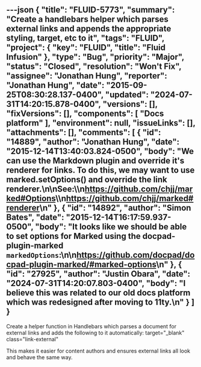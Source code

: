 ---json
{
  "title": "FLUID-5773",
  "summary": "Create a handlebars helper which parses external links and appends the appropriate styling, target, etc to it",
  "tags": "FLUID",
  "project": {
    "key": "FLUID",
    "title": "Fluid Infusion"
  },
  "type": "Bug",
  "priority": "Major",
  "status": "Closed",
  "resolution": "Won't Fix",
  "assignee": "Jonathan Hung",
  "reporter": "Jonathan Hung",
  "date": "2015-09-25T08:30:28.137-0400",
  "updated": "2024-07-31T14:20:15.878-0400",
  "versions": [],
  "fixVersions": [],
  "components": [
    "Docs platform"
  ],
  "environment": null,
  "issueLinks": [],
  "attachments": [],
  "comments": [
    {
      "id": "14889",
      "author": "Jonathan Hung",
      "date": "2015-12-14T13:40:03.824-0500",
      "body": "We can use the Markdown plugin and override it's renderer for links.  To do this, we may want to use marked.setOptions() and override the link renderer.\n\nSee:\\\n<https://github.com/chjj/marked#Options>\\\n<https://github.com/chjj/marked#renderer>\n"
    },
    {
      "id": "14892",
      "author": "Simon Bates",
      "date": "2015-12-14T16:17:59.937-0500",
      "body": "It looks like we should be able to set options for Marked using the docpad-plugin-marked `markedOptions`:\n\n<https://github.com/docpad/docpad-plugin-marked/#marked-options>\n"
    },
    {
      "id": "27925",
      "author": "Justin Obara",
      "date": "2024-07-31T14:20:07.803-0400",
      "body": "I believe this was related to our old docs platform which was redesigned after moving to 11ty.\n"
    }
  ]
}
---
Create a helper function in Handlebars which parses a document for external links and adds the following to it automatically: target="\_blank" class="link-external"

This makes it easier for content authors and ensures external links all look and behave the same way.

        